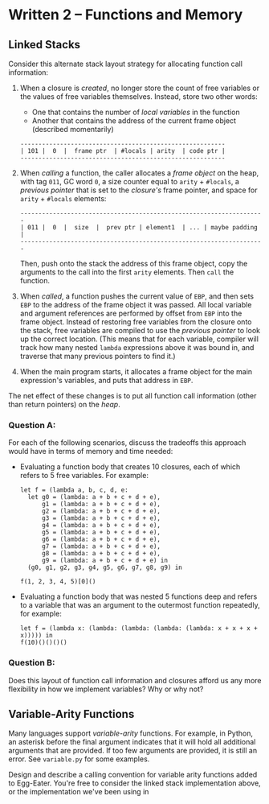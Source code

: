 # Written 2 – Functions and Memory

## Linked Stacks

Consider this alternate stack layout strategy for allocating function call
information:

1. When a closure is _created_, no longer store the count of free variables or
the values of free variables themselves.  Instead, store two other words:

      - One that contains the number of _local variables_ in the function
      - Another that contains the address of the current frame object (described
        momentarily)

    ```
    ---------------------------------------------------------
    | 101 |  0  |  frame ptr  | #locals | arity  | code ptr |
    ---------------------------------------------------------
    ```


2.  When _calling_ a function, the caller allocates a _frame object_ on the
heap, with tag `011`, GC word `0`, a size counter equal to `arity` + `#locals`,
a _previous pointer_ that is set to the _closure's_ frame pointer, and space
for `arity` + `#locals` elements:

    ```
    --------------------------------------------------------------------
    | 011 |  0  |  size  |  prev ptr | element1  | ... | maybe padding |
    --------------------------------------------------------------------
    ```

    Then, push onto the stack the address of this frame object, copy the
    arguments to the call into the first `arity` elements.  Then `call` the
    function.


3.  When _called_, a function pushes the current value of `EBP`, and then sets
`EBP` to the address of the frame object it was passed.  All local variable and
argument references are performed by offset from `EBP` into the frame object.
Instead of restoring free variables from the closure onto the stack, free
variables are compiled to use the _previous pointer_ to look up the correct
location.  (This means that for each variable, compiler will track how many
nested `lambda` expressions above it was bound in, and traverse that many
previous pointers to find it.)

4.  When the main program starts, it allocates a frame object for the main
expression's variables, and puts that address in `EBP`.

The net effect of these changes is to put all function call information (other
than return pointers) on the _heap_.


### Question A:

For each of the following scenarios, discuss the tradeoffs this approach would
have in terms of memory and time needed:

- Evaluating a function body that creates 10 closures, each of which refers to
  5 free variables.  For example:

  ```
  let f = (lambda a, b, c, d, e:
    let g0 = (lambda: a + b + c + d + e),
        g1 = (lambda: a + b + c + d + e),
        g2 = (lambda: a + b + c + d + e),
        g3 = (lambda: a + b + c + d + e),
        g4 = (lambda: a + b + c + d + e),
        g5 = (lambda: a + b + c + d + e),
        g6 = (lambda: a + b + c + d + e),
        g7 = (lambda: a + b + c + d + e),
        g8 = (lambda: a + b + c + d + e),
        g9 = (lambda: a + b + c + d + e) in
    (g0, g1, g2, g3, g4, g5, g6, g7, g8, g9) in

  f(1, 2, 3, 4, 5)[0]()
  ```

- Evaluating a function body that was nested 5 functions deep and refers to a
  variable that was an argument to the outermost function repeatedly, for
  example:

  ```
  let f = (lambda x: (lambda: (lambda: (lambda: (lambda: x + x + x + x))))) in
  f(10)()()()()
  ```

### Question B:

Does this layout of function call information and closures afford us any more
flexibility in how we implement variables?  Why or why not?


## Variable-Arity Functions

Many languages support _variable-arity_ functions.  For example, in Python, an
asterisk before the final argument indicates that it will hold all additional
arguments that are provided.  If too few arguments are provided, it is still an
error.  See `variable.py` for some examples.

Design and describe a calling convention for variable arity functions added to
Egg-Eater.  You're free to consider the linked stack implementation above, or
the implementation we've been using in 


